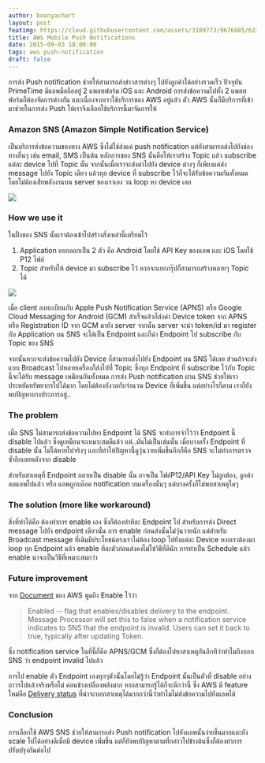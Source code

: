 ```yaml
---
author: boonyachart
layout: post
featimg: https://cloud.githubusercontent.com/assets/3109773/9676885/623ed0b2-52fc-11e5-96e7-c71ecfaff390.png
title: AWS Mobile Push Notifications
date: 2015-09-03 18:00:00
tags: aws push-notification
draft: false
---
```


การส่ง Push notification ช่วยให้สามารถส่งข่าวสารต่างๆ ไปยังลูกค้าได้อย่างรวดเร็ว ปัจจุบัน PrimeTime มีแอพมือถืออยู่ 2 แพลทฟอร์ม iOS และ Android การส่งข้อความไปทั้ง 2 แพลทฟอร์มก็ต้องจัดการต่างกัน และเนื่องจากเราใช้บริการของ AWS อยู่แล้ว ตัว AWS นั้นก็มีบริการที่เข้ามาช่วยในการส่ง Push ให้เราจึงเลือกใช้บริการนี้มาจัดการให้

### Amazon SNS (Amazon Simple Notification Service)

เป็นบริการส่งข้อความของทาง AWS ซึ่งไม่ใช่ส่งแค่ push notification แต่ยังสามารถส่งไปยังช่องทางอื่นๆ เช่น email, SMS เป็นต้น หลักการของ SNS นั้นคือให้เราสร้าง Topic แล้ว subscribe แต่ละ device ไปที่ Topic นั้น จากนั้นเมื่อเราจะส่งค่าไปยัง device ต่างๆ ก็เพียงแค่ส่ง message ไปยัง Topic เดียว แล้วทุก device ที่ subscribe ไว้ก็จะได้รับข้อความกันทั้งหมดโดยไม่ต้องเสียพลังงานบน server ของเราเอง วน loop หา device เลย

![](https://cloud.githubusercontent.com/assets/3109773/9676885/623ed0b2-52fc-11e5-96e7-c71ecfaff390.png)

### How we use it

ในฝั่งของ SNS นั้นเราต้องเข้าไปสร้างสิ่งเหล่านี้เตรียมไว้

1. Application แยกออกเป็น 2 ตัว คือ Android โดยใช้ API Key ของแอพ และ iOS โดยใช้ P12 ไฟล์
1. Topic สำหรับให้ device มา subscribe ไว้ หากจะแยกกรุ๊ปก็สามารถสร้างหลายๆ Topic ได้

![](https://cloud.githubusercontent.com/assets/3109773/9657066/0c6e79b0-5268-11e5-990f-d6d2c6a7be46.png)

เมื่อ client ลงทะเบียนกับ Apple Push Notification Service (APNS) หรือ Google Cloud Messaging for Android (GCM)  สำเร็จแล้วก็ส่งค่า Device token จาก APNS หรือ Registration ID จาก GCM มายัง server จากนั้น server จะนำ token/id มา register กับ Application บน SNS จะได้เป็น Endpoint และก็นำ Endpoint ไป subscribe กับ Topic ของ SNS

จากนั้นหากจะส่งข้อความไปยัง Device ก็สามารถส่งไปยัง Endpoint บน SNS ได้เลย ส่วนถ้าจะส่งแบบ Broadcast ไปหลายเครื่องก็ส่งไปที่ Topic ซึ่งทุก Endpoint ที่ subscribe ไว้กับ Topic นี้จะได้รับ message เหมือนกันทั้งหมด การส่ง Push notification ผ่าน SNS ช่วยให้เราประหยัดทรัพยากรไปได้มาก โดยไม่ต้องกังวลกับจำนวน Device ที่เพิ่มขึ้น แต่อย่างไรก็ตาม เราก็ยังพบปัญหาบางประการอยู่..

### The problem

เมื่อ SNS ไม่สามารถส่งข้อความไปหา Endpoint ได้ SNS จะทำการจำไว้ว่า Endpoint นี้ disable ไปแล้ว ซึ่งดูเหมือนจะเหมาะสมดีแล้ว แต่..มันไม่เป็นเช่นนั้น เมื่อบางครั้ง Endpoint ที่ disable นั้น ไม่ได้หายไปจริงๆ และที่ทำให้ปัญหานี้ดูวุ่นวายเพิ่มขึ้นอีกก็คือ SNS จะไม่ทำการตรวจซ้ำอีกเลยหลังจาก disable

สำหรับสาเหตุที่ Endpoint กลายเป็น disable นั้น อาจเป็น ไฟล์P12/API Key ไม่ถูกต้อง, ลูกค้าลบแอพไปแล้ว หรือ แอพถูกบล๊อค notification บนเครื่องนั้นๆ แต่บางครั้งก็ไม่พบสาเหตุใดๆ 

### The solution (more like workaround)

สิ่งที่ทำได้คือ ต้องทำการ enable เอง ซึ่งก็ต้องทำทีละ Endpoint ไป สำหรับการส่ง Direct message ไปยัง endpoint เดียวนั้น การ enable ก่อนส่งนั้นไม่วุ่นวายนัก แต่สำหรับ Broadcast message ที่เดิมมีประโยชน์ตรงเราไม่ต้อง loop ไปยังแต่ละ Device หากเราต้องมา loop ทุก Endpoint แล้ว enable ทีละตัวก่อนส่งคงไม่ใช่วิธีที่ดีนัก การทำเป็น Schedule แล้ว enable น่าจะเป็นวิธีที่เหมาะสมกว่า

### Future improvement

จาก [Document](http://docs.aws.amazon.com/AWSJavaSDK/latest/javadoc/com/amazonaws/services/sns/model/SetEndpointAttributesRequest.html) ของ AWS พูดถึง Enable ไว้ว่า 
> Enabled -- flag that enables/disables delivery to the endpoint. Message Processor will set this to false when a notification service indicates to SNS that the endpoint is invalid. Users can set it back to true, typically after updating Token.

ซึ่ง notification service ในที่นี้ก็คือ APNS/GCM ซึ่งก็ต้องไปหาสาเหตุกันอีกทีว่าทำไมถึงบอก SNS ว่า endpoint invalid ไปแล้ว

การไป enable ตัว Endpoint เองทุกๆตัวนั้นโดยไม่รู้ว่า Endpoint นั้นเป็นตัวที่ disable อย่างถาวรไปแล้วจริงหรือไม่ ค่อนข้างเปลืองพลังมาก หากสามารถรู้ได้ก็จะดีกว่านี้ ซึ่ง AWS มี feature ใหม่คือ [Delivery status](https://mobile.awsblog.com/post/TxHTXGC8711JNF/Using-the-Delivery-Status-feature-of-Amazon-SNS) ที่น่าจะบอกสาเหตุได้มากกว่านี้ว่าทำไมไม่ส่งข้อความไปยังแอพได้

### Conclusion

การเลือกใช้ AWS SNS ช่วยให้สามารถส่ง Push notification ไปยังแอพนั้นง่ายขึ้นมากและยัง scale ไปได้อย่างดีเมื่อมี device เพิ่มขึ้น แต่ก็ยังพบปัญหาตามที่กล่าวไปข้างต้นซึ่งก็ต้องทำการปรับปรุงกันต่อไป
